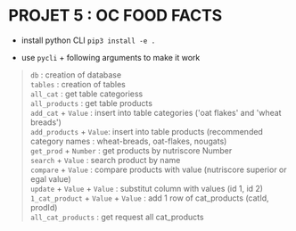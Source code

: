 # PROJET 5 : OC FOOD FACTS
- install python CLI ```pip3 install -e .``` <br>

- use ```pycli``` + following arguments to make it work<br>

> ```db``` : creation of database<br>
> ```tables``` : creation of tables<br>
> ```all_cat``` : get table categoriess<br>
> ```all_products``` : get table products<br>
> ```add_cat``` + ```Value``` : insert into table categories ('oat flakes' and 'wheat breads')<br>
> ```add_products``` + ```Value```: insert into table products (recommended category names : wheat-breads, oat-flakes, nougats)<br>
> ```get_prod``` + ```Number``` : get products by nutriscore Number<br>
> ```search``` + ```Value``` : search product by name<br>
> ```compare``` + ```Value``` : compare products with value (nutriscore superior or egal value)<br>
> ```update``` + ```Value``` + ```Value``` : substitut column with values (id 1, id 2)<br>
> ```1_cat_product``` + ```Value``` + ```Value``` : add 1 row of cat_products (catId, prodId)<br>
> ```all_cat_products``` : get request all cat_products<br>